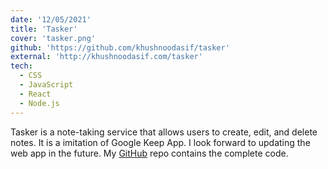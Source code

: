 ```yaml
---
date: '12/05/2021'
title: 'Tasker'
cover: 'tasker.png'
github: 'https://github.com/khushnoodasif/tasker'
external: 'http://khushnoodasif.com/tasker'
tech:
  - CSS
  - JavaScript
  - React
  - Node.js
---
```


Tasker is a note-taking service that allows users to create, edit, and delete notes. It is a imitation of Google Keep App. I look forward to updating the web app in the future. My [GitHub](https://github.com/khushnoodasif/secrets-app) repo contains the complete code.
